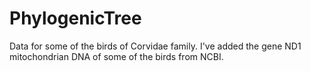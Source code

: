 # PhylogenicTree
Data for some of the birds of Corvidae family.
I've added the gene ND1 mitochondrian DNA of some of the birds from NCBI.
